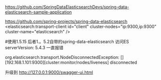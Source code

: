 
https://github.com/SpringDataElasticsearchDevs/spring-data-elasticsearch-sample-application

https://github.com/spring-projects/spring-data-elasticsearch
 <elasticsearch:transport-client id="client" cluster-nodes="ip:9300,ip:9300" cluster-name="elasticsearch" />
 
 
 #使用1.5.15 后者1.。5.2自带的spring-data-elasticsearch
 访问ES serverVersion: 5.4.3 一直报错
 
org.elasticsearch.transport.NodeDisconnectedException: [][192.168.1.101:9300][cluster:monitor/nodes/liveness] disconnected

升级到
http://127.0.0.1:9000/swagger-ui.html